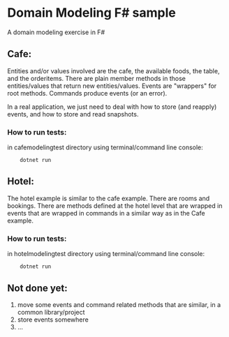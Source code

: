 # Domain Modeling F# sample

A domain modeling exercise in F#

## Cafe:

Entities and/or values involved are the cafe, the available foods, the table, and the orderitems. There are plain member methods in those entities/values that return new entities/values. Events are "wrappers" for root methods. Commands produce events (or an error).

In a real application, we just need to deal with how to store (and reapply) events, and how to store and read snapshots.

### How to run tests:
in cafemodelingtest directory using terminal/command line console:
```
    dotnet run
```

## Hotel:
The hotel example is similar to the cafe example. There are rooms and bookings. There are methods defined at the hotel level that are wrapped in events that are wrapped in commands in a similar way as in the Cafe example.

### How to run tests:
in hotelmodelingtest directory using terminal/command line console:
```
    dotnet run
```

## Not done yet:
1) move some events and command related methods that are similar, in a common library/project
2) store events somewhere
3) ...




